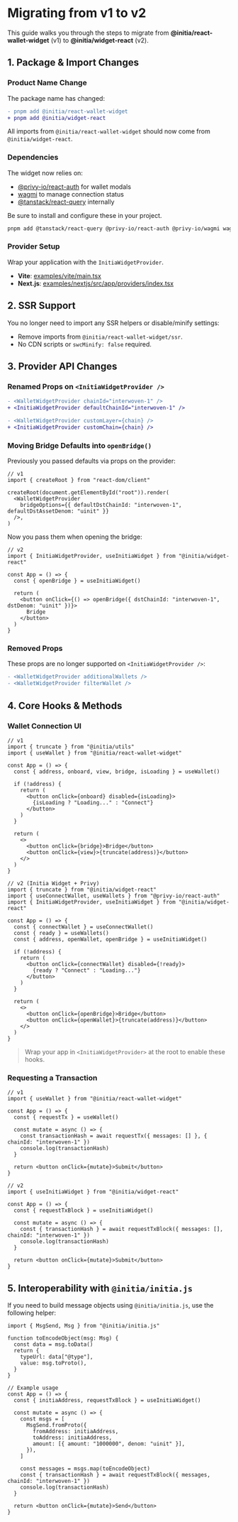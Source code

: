 # Migrating from v1 to v2

This guide walks you through the steps to migrate from **@initia/react-wallet-widget** (v1) to **@initia/widget-react** (v2).

## 1. Package & Import Changes

### Product Name Change

The package name has changed:

```diff
- pnpm add @initia/react-wallet-widget
+ pnpm add @initia/widget-react
```

All imports from `@initia/react-wallet-widget` should now come from `@initia/widget-react`.

### Dependencies

The widget now relies on:

- [@privy-io/react-auth](https://docs.privy.io/wallets/connectors/overview) for wallet modals
- [wagmi](https://wagmi.sh/) to manage connection status
- [@tanstack/react-query](https://tanstack.com/query/latest) internally

Be sure to install and configure these in your project.

```bash
pnpm add @tanstack/react-query @privy-io/react-auth @privy-io/wagmi wagmi
```

### Provider Setup

Wrap your application with the `InitiaWidgetProvider`.

- **Vite**: [examples/vite/main.tsx](https://github.com/initia-labs/widget/blob/main/examples/vite/main.tsx)
- **Next.js**: [examples/nextjs/src/app/providers/index.tsx](https://github.com/initia-labs/widget/blob/main/examples/nextjs/src/providers.tsx)

## 2. SSR Support

You no longer need to import any SSR helpers or disable/minify settings:

- Remove imports from `@initia/react-wallet-widget/ssr`.
- No CDN scripts or `swcMinify: false` required.

## 3. Provider API Changes

### Renamed Props on `<InitiaWidgetProvider />`

```diff
- <WalletWidgetProvider chainId="interwoven-1" />
+ <InitiaWidgetProvider defaultChainId="interwoven-1" />
```

```diff
- <WalletWidgetProvider customLayer={chain} />
+ <InitiaWidgetProvider customChain={chain} />
```

### Moving Bridge Defaults into `openBridge()`

Previously you passed defaults via props on the provider:

```tsx
// v1
import { createRoot } from "react-dom/client"

createRoot(document.getElementById("root")).render(
  <WalletWidgetProvider
    bridgeOptions={{ defaultDstChainId: "interwoven-1", defaultDstAssetDenom: "uinit" }}
  />,
)
```

Now you pass them when opening the bridge:

```tsx
// v2
import { InitiaWidgetProvider, useInitiaWidget } from "@initia/widget-react"

const App = () => {
  const { openBridge } = useInitiaWidget()

  return (
    <button onClick={() => openBridge({ dstChainId: "interwoven-1", dstDenom: "uinit" })}>
      Bridge
    </button>
  )
}
```

### Removed Props

These props are no longer supported on `<InitiaWidgetProvider />`:

```diff
- <WalletWidgetProvider additionalWallets />
- <WalletWidgetProvider filterWallet />
```

## 4. Core Hooks & Methods

### Wallet Connection UI

```tsx
// v1
import { truncate } from "@initia/utils"
import { useWallet } from "@initia/react-wallet-widget"

const App = () => {
  const { address, onboard, view, bridge, isLoading } = useWallet()

  if (!address) {
    return (
      <button onClick={onboard} disabled={isLoading}>
        {isLoading ? "Loading..." : "Connect"}
      </button>
    )
  }

  return (
    <>
      <button onClick={bridge}>Bridge</button>
      <button onClick={view}>{truncate(address)}</button>
    </>
  )
}
```

```tsx
// v2 (Initia Widget + Privy)
import { truncate } from "@initia/widget-react"
import { useConnectWallet, useWallets } from "@privy-io/react-auth"
import { InitiaWidgetProvider, useInitiaWidget } from "@initia/widget-react"

const App = () => {
  const { connectWallet } = useConnectWallet()
  const { ready } = useWallets()
  const { address, openWallet, openBridge } = useInitiaWidget()

  if (!address) {
    return (
      <button onClick={connectWallet} disabled={!ready}>
        {ready ? "Connect" : "Loading..."}
      </button>
    )
  }

  return (
    <>
      <button onClick={openBridge}>Bridge</button>
      <button onClick={openWallet}>{truncate(address)}</button>
    </>
  )
}
```

> Wrap your app in `<InitiaWidgetProvider>` at the root to enable these hooks.

### Requesting a Transaction

```tsx
// v1
import { useWallet } from "@initia/react-wallet-widget"

const App = () => {
  const { requestTx } = useWallet()

  const mutate = async () => {
    const transactionHash = await requestTx({ messages: [] }, { chainId: "interwoven-1" })
    console.log(transactionHash)
  }

  return <button onClick={mutate}>Submit</button>
}
```

```tsx
// v2
import { useInitiaWidget } from "@initia/widget-react"

const App = () => {
  const { requestTxBlock } = useInitiaWidget()

  const mutate = async () => {
    const { transactionHash } = await requestTxBlock({ messages: [], chainId: "interwoven-1" })
    console.log(transactionHash)
  }

  return <button onClick={mutate}>Submit</button>
}
```

## 5. Interoperability with `@initia/initia.js`

If you need to build message objects using `@initia/initia.js`, use the following helper:

```tsx
import { MsgSend, Msg } from "@initia/initia.js"

function toEncodeObject(msg: Msg) {
  const data = msg.toData()
  return {
    typeUrl: data["@type"],
    value: msg.toProto(),
  }
}

// Example usage
const App = () => {
  const { initiaAddress, requestTxBlock } = useInitiaWidget()

  const mutate = async () => {
    const msgs = [
      MsgSend.fromProto({
        fromAddress: initiaAddress,
        toAddress: initiaAddress,
        amount: [{ amount: "1000000", denom: "uinit" }],
      }),
    ]

    const messages = msgs.map(toEncodeObject)
    const { transactionHash } = await requestTxBlock({ messages, chainId: "interwoven-1" })
    console.log(transactionHash)
  }

  return <button onClick={mutate}>Send</button>
}
```
